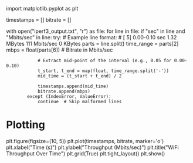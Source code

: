 import matplotlib.pyplot as plt

timestamps = []
bitrate = []

with open("iperf3_output.txt", "r") as file:
    for line in file:
        if "sec" in line and "Mbits/sec" in line:
            try:
                # Example line format:
                # [  5]  0.00-0.10 sec  1.32 MBytes  111 Mbits/sec  0  KBytes
                parts = line.split()
                time_range = parts[2]
                mbps = float(parts[6])  # Bitrate in Mbits/sec

                # Extract mid-point of the interval (e.g., 0.05 for 0.00-0.10)
                t_start, t_end = map(float, time_range.split('-'))
                mid_time = (t_start + t_end) / 2

                timestamps.append(mid_time)
                bitrate.append(mbps)
            except (IndexError, ValueError):
                continue  # Skip malformed lines

# Plotting
plt.figure(figsize=(10, 5))
plt.plot(timestamps, bitrate, marker='o')
plt.xlabel("Time (s)")
plt.ylabel("Throughput (Mbits/sec)")
plt.title("WiFi Throughput Over Time")
plt.grid(True)
plt.tight_layout()
plt.show()
